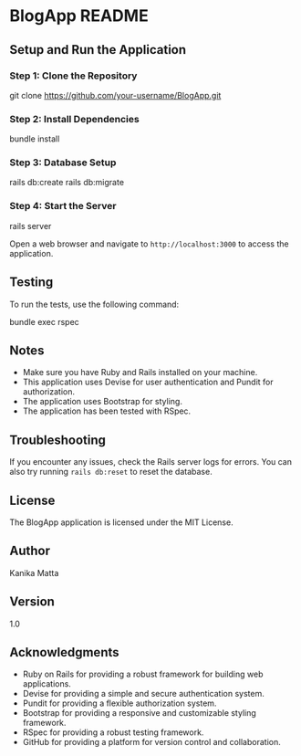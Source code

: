 BlogApp README
=====================

Setup and Run the Application
--------------------------------

### Step 1: Clone the Repository

git clone https://github.com/your-username/BlogApp.git

### Step 2: Install Dependencies

bundle install

### Step 3: Database Setup

rails db:create
rails db:migrate

### Step 4: Start the Server

rails server

Open a web browser and navigate to `http://localhost:3000` to access the application.

Testing
------------

To run the tests, use the following command:

bundle exec rspec

Notes
------

* Make sure you have Ruby and Rails installed on your machine.
* This application uses Devise for user authentication and Pundit for authorization.
* The application uses Bootstrap for styling.
* The application has been tested with RSpec.

Troubleshooting
-----------------

If you encounter any issues, check the Rails server logs for errors. You can also try running `rails db:reset` to reset the database.

License
-------

The BlogApp application is licensed under the MIT License.

Author
------

Kanika Matta

Version
-------

1.0

Acknowledgments
---------------

* Ruby on Rails for providing a robust framework for building web applications.
* Devise for providing a simple and secure authentication system.
* Pundit for providing a flexible authorization system.
* Bootstrap for providing a responsive and customizable styling framework.
* RSpec for providing a robust testing framework.
* GitHub for providing a platform for version control and collaboration.